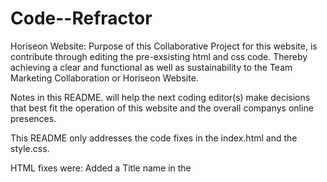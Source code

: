 # Code--Refractor
Horiseon Website:
Purpose of this Collaborative Project for this website, is contribute through editing the pre-exsisting html and css code. Thereby achieving a clear and functional as well as sustainability to the Team Marketing Collaboration or Horiseon Website.

Notes in this README. will help the next coding editor(s) make decisions that best fit the operation of this website and the overall companys online presences. 

This README only addresses the code fixes in the index.html and the style.css.

HTML fixes were:
Added a Title name in the <title>
Erased line 11 was not a needed html code for this site.
Added specific elements (<nav> <article> <aside>) for the sections in the <body> making my css easier to identify and navigate.
As well as giving names to their functions in css.
Removed unused <ul> <li> elements, simplified lines 22, 25, 28 hrefs.. were unclear as to their unique protocol
made adjustments to the "search-engine-optimization" "online-reputation-mamnagment" and "social-media-marketing making the code cleaner and clearer
  
The assets images in the <aside> float, was asigned that way to better identify the float itself. As well as <div> removals, and <p> edits, to support their function.
  
Syle.CSS fixes were:
